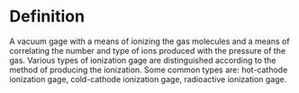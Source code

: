 # Definition

A vacuum gage with a means of ionizing the gas molecules and a means of
correlating the number and type of ions produced with the pressure of
the gas. Various types of ionization gage are distinguished according to
the method of producing the ionization. Some common types are:
hot-cathode ionization gage, cold-cathode ionization gage, radioactive
ionization gage.
